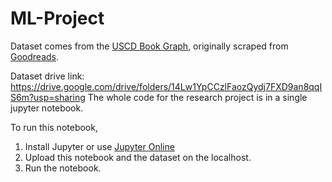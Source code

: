 # ML-Project

Dataset comes from the <a href= "https://sites.google.com/eng.ucsd.edu/ucsdbookgraph/home">USCD Book Graph</a>, originally scraped from <a href= "https://www.goodreads.com/">Goodreads</a>.

Dataset drive link: https://drive.google.com/drive/folders/14Lw1YpCCzlFaozQydj7FXD9an8qqIS6m?usp=sharing
The whole code for the research project is in a single jupyter notebook.

To run this notebook, 

1. Install Jupyter or use <a href= "https://jupyter.org/try-jupyter/retro/notebooks/?path=notebooks/Intro.ipynb">Jupyter Online</a>
2. Upload this notebook and the dataset on the localhost.
3. Run the notebook.
